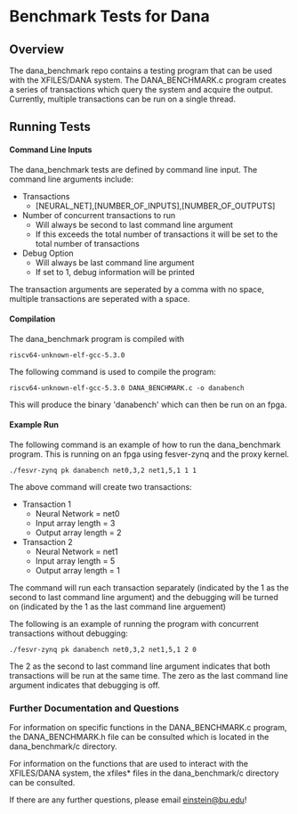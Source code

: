 Benchmark Tests for Dana
======

## Overview

The dana_benchmark repo contains a testing program that can be used with the XFILES/DANA system. The DANA_BENCHMARK.c program creates a series of transactions which query the system and acquire the output. Currently, multiple transactions can be run on a single thread.

## Running Tests

#### Command Line Inputs

The dana_benchmark tests are defined by command line input. The command line arguments include:

* Transactions
	* [NEURAL_NET],[NUMBER_OF_INPUTS],[NUMBER_OF_OUTPUTS]
* Number of concurrent transactions to run
	* Will always be second to last command line argument
	* If this exceeds the total number of transactions it will be set to the total number of transactions
* Debug Option
	* Will always be last command line argument
	* If set to 1, debug information will be printed

The transaction arguments are seperated by a comma with no space, multiple transactions are seperated with a space.

#### Compilation

The dana_benchmark program is compiled with 

`riscv64-unknown-elf-gcc-5.3.0`

The following command is used to compile the program:

`riscv64-unknown-elf-gcc-5.3.0 DANA_BENCHMARK.c -o danabench`

This will produce the binary 'danabench' which can then be run on an fpga.

#### Example Run

The following command is an example of how to run the dana_benchmark program. This is running on an fpga using fesver-zynq and the proxy kernel.

`./fesvr-zynq pk danabench net0,3,2 net1,5,1 1 1`

The above command will create two transactions:

* Transaction 1
	* Neural Network = net0
	* Input array length = 3
	* Output array length = 2
* Transaction 2
	* Neural Network = net1
	* Input array length = 5
	* Output array length = 1

The command will run each transaction separately (indicated by the 1 as the second to last command line argument) and the debugging will be turned on (indicated by the 1 as the last command line arguement)

The following is an example of running the program with concurrent transactions without debugging:

`./fesvr-zynq pk danabench net0,3,2 net1,5,1 2 0`

The 2 as the second to last command line argument indicates that both transactions will be run at the same time. The zero as the last command line argument indicates that debugging is off.

### Further Documentation and Questions

For information on specific functions in the DANA_BENCHMARK.c program, the DANA_BENCHMARK.h file can be consulted which is located in the dana_benchmark/c directory.

For information on the functions that are used to interact with the XFILES/DANA system, the xfiles* files in the dana_benchmark/c directory can be consulted.


If there are any further questions, please email einstein@bu.edu!







